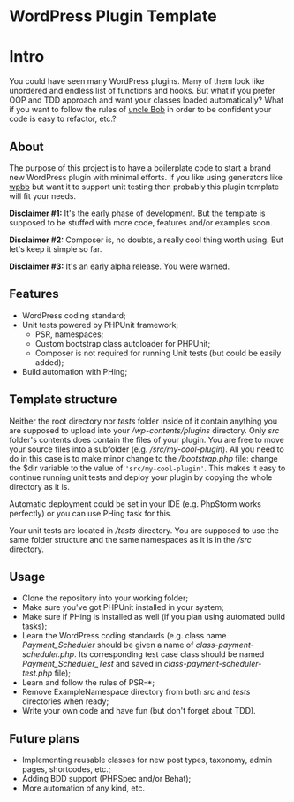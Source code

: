 # WordPress Plugin Template

# Intro
You could have seen many WordPress plugins. Many of them look like unordered and
endless list of functions and hooks. But what if you prefer OOP and TDD approach
and want your classes loaded automatically? What if you want to follow the rules
of [uncle Bob](https://en.wikipedia.org/wiki/Robert_C._Martin) in order to be
confident your code is easy to refactor, etc.?

## About
The purpose of this project is to have a boilerplate code to start a brand new
WordPress plugin with minimal efforts. If you like using generators like
[wpbb](https://wppb.me/) but want it to support unit testing then probably this
plugin template will fit your needs.

**Disclaimer #1:** It's the early phase of development. But the template is
supposed to be stuffed with more code, features and/or examples soon.

**Disclaimer #2:** Composer is, no doubts, a really cool thing worth using. But
let's keep it simple so far.

**Disclaimer #3:** It's an early alpha release. You were warned.

## Features

- WordPress coding standard;
- Unit tests powered by PHPUnit framework;
    - PSR, namespaces;
    - Custom bootstrap class autoloader for PHPUnit;
    - Composer is not required for running Unit tests (but could be easily
    added);
- Build automation with PHing;

## Template structure

Neither the root directory nor *tests* folder inside of it contain anything
you are supposed to upload into your */wp-contents/plugins* directory. Only
*src* folder's contents does contain the files of your plugin. You are free to
move your source files into a subfolder (e.g. */src/my-cool-plugin*). All you
need to do in this case is to make minor change to the */bootstrap.php* file:
change the $dir variable to the value of `'src/my-cool-plugin'`. This makes it
easy to continue running unit tests and deploy your plugin by copying the
whole directory as it is.

Automatic deployment could be set in your IDE (e.g. PhpStorm works perfectly)
or you can use PHing task for this.

Your unit tests are located in */tests* directory. You are supposed to use the
same folder structure and the same namespaces as it is in the */src* directory. 

## Usage

- Clone the repository into your working folder;
- Make sure you've got PHPUnit installed in your system;
- Make sure if PHing is installed as well (if you plan using automated build
tasks);
- Learn the WordPress coding standards (e.g. class name *Payment_Scheduler*
should be given a name of *class-payment-scheduler.php*. Its corresponding
test case class should be named *Payment_Scheduler_Test* and saved in
*class-payment-scheduler-test.php* file);
- Learn and follow the rules of PSR-*;
- Remove ExampleNamespace directory from both *src* and *tests* directories
when ready;
- Write your own code and have fun (but don't forget about TDD).

## Future plans

- Implementing reusable classes for new post types, taxonomy, admin pages,
shortcodes, etc.;
- Adding BDD support (PHPSpec and/or Behat);
- More automation of any kind, etc.
